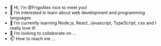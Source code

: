 - 👋 Hi, I’m @FrigoAlex nice to meet you!
- 👀 I’m interested in learn about web development and programming languages
- 🌱 I’m currently learning Node.js, React, Javascript, TypeScript, css and I really love it!
- 💞️ I’m looking to collaborate on ...
- 📫 How to reach me ...

<!---
FrigoAlex/FrigoAlex is a ✨ special ✨ repository because its `README.md` (this file) appears on your GitHub profile.
You can click the Preview link to take a look at your changes.
--->
